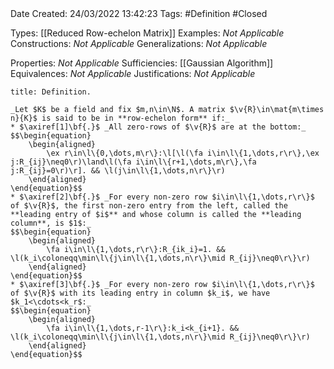 <br />
<br />

Date Created: 24/03/2022 13:42:23
Tags: #Definition #Closed 

Types: [[Reduced Row-echelon Matrix]]
Examples: _Not Applicable_
Constructions: _Not Applicable_
Generalizations: _Not Applicable_

Properties: _Not Applicable_
Sufficiencies: [[Gaussian Algorithm]]
Equivalences: _Not Applicable_
Justifications: _Not Applicable_

``` ad-Definition
title: Definition.

_Let $K$ be a field and fix $m,n\in\N$. A matrix $\v{R}\in\mat{m\times n}{K}$ is said to be in **row-echelon form** if:_
* $\axiref[1]\bf{.}$ _All zero-rows of $\v{R}$ are at the bottom:_
$$\begin{equation}
    \begin{aligned}
        \ex r\in\l\{0,\dots,m\r\}:\l[\l(\fa i\in\l\{1,\dots,r\r\},\ex j:R_{ij}\neq0\r)\land\l(\fa i\in\l\{r+1,\dots,m\r\},\fa j:R_{ij}=0\r)\r]. && \l(j\in\l\{1,\dots,n\r\}\r)
    \end{aligned}
\end{equation}$$
* $\axiref[2]\bf{.}$ _For every non-zero row $i\in\l\{1,\dots,r\r\}$ of $\v{R}$, the first non-zero entry from the left, called the **leading entry of $i$** and whose column is called the **leading column**, is $1$:_
$$\begin{equation}
    \begin{aligned}
        \fa i\in\l\{1,\dots,r\r\}:R_{ik_i}=1. && \l(k_i\coloneqq\min\l\{j\in\l\{1,\dots,n\r\}\mid R_{ij}\neq0\r\}\r)
    \end{aligned}
\end{equation}$$
* $\axiref[3]\bf{.}$ _For every non-zero row $i\in\l\{1,\dots,r\r\}$ of $\v{R}$ with its leading entry in column $k_i$, we have $k_1<\cdots<k_r$:_
$$\begin{equation}
    \begin{aligned}
        \fa i\in\l\{1,\dots,r-1\r\}:k_i<k_{i+1}. && \l(k_i\coloneqq\min\l\{j\in\l\{1,\dots,n\r\}\mid R_{ij}\neq0\r\}\r)
    \end{aligned}
\end{equation}$$

```
